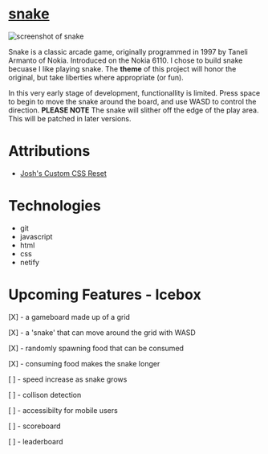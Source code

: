 # [snake](https://ssssnake.netlify.app)

![screenshot of snake](https://i.imgur.com/RuWH5C8.png)

<!-- #### a description of snake, why I chose it, and a screenshot -->
Snake is a classic arcade game, originally programmed in 1997 by Taneli Armanto of Nokia. Introduced on the Nokia 6110. I chose to build snake becuase I like playing snake. The __theme__ of this project will honor the original, but take liberties where appropriate (or fun).
<!-- # How to Play -->
In this very early stage of development, functionallity is limited. Press space to begin to move the snake around the board, and use WASD to control the direction. __PLEASE NOTE__ The snake will slither off the edge of the play area. This will be patched in later versions. 

# Attributions

* [Josh's Custom CSS Reset](https://www.joshwcomeau.com/css/custom-css-reset/)

# Technologies

* git
* javascript
* html
* css
* netify

# Upcoming Features - Icebox

[X] - a gameboard made up of a grid

[X] - a 'snake' that can move around the grid with WASD

[X] - randomly spawning food that can be consumed

[X] - consuming food makes the snake longer

[ ] - speed increase as snake grows

[ ] - collison detection

[ ] - accessibilty for mobile users

[ ] - scoreboard

[ ] - leaderboard
